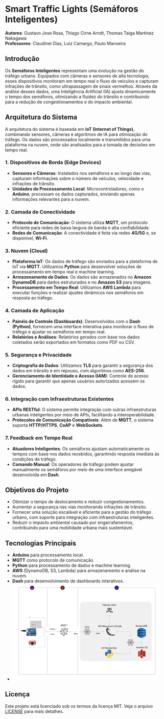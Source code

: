 # Smart Traffic Lights (Semáforos Inteligentes)

**Autores**: Gustavo Jose Rosa, Thiago Cirne Arndt, Thomas Taiga Martinez Nakagawa  
**Professores**: Claudinei Dias, Luiz Camargo, Paulo Manseira

## Introdução

Os **Semáforos Inteligentes** representam uma evolução na gestão do tráfego urbano. Equipados com câmeras e sensores de alta tecnologia, esses dispositivos monitoram em tempo real o fluxo de veículos e capturam infrações de trânsito, como ultrapassagem de sinais vermelhos. Através da análise desses dados, uma Inteligência Artificial (IA) ajusta dinamicamente o tempo dos semáforos, otimizando a fluidez do trânsito e contribuindo para a redução de congestionamentos e do impacto ambiental.

## Arquitetura do Sistema

A arquitetura do sistema é baseada em **IoT (Internet of Things)**, combinando sensores, câmeras e algoritmos de IA para otimização do tráfego. Os dados são processados localmente e transmitidos para uma plataforma na nuvem, onde são analisados para a tomada de decisões em tempo real.

### 1. Dispositivos de Borda (Edge Devices)

- **Sensores e Câmeras**: Instalados nos semáforos e ao longo das vias, capturam informações sobre o número de veículos, velocidade e infrações de trânsito.
- **Unidades de Processamento Local**: Microcontroladores, como o **Arduino**, processam os dados capturados, enviando apenas informações relevantes para a nuvem.

### 2. Camada de Conectividade

- **Protocolo de Comunicação**: O sistema utiliza **MQTT**, um protocolo eficiente para redes de baixa largura de banda e alta confiabilidade.
- **Redes de Comunicação**: A conectividade é feita via redes **4G/5G** e, se disponível, **Wi-Fi**.

### 3. Nuvem (Cloud)

- **Plataforma IoT**: Os dados de tráfego são enviados para a plataforma de IoT via **MQTT**. Utilizamos **Python** para desenvolver soluções de processamento em tempo real e machine learning.
- **Armazenamento de Dados**: Os dados são armazenados no **Amazon DynamoDB** para dados estruturados e no **Amazon S3** para imagens.
- **Processamento em Tempo Real**: Utilizamos **AWS Lambda** para executar funções e realizar ajustes dinâmicos nos semáforos em resposta ao tráfego.

### 4. Camada de Aplicação

- **Painéis de Controle (Dashboards)**: Desenvolvidos com o **Dash (Python)**, fornecem uma interface interativa para monitorar o fluxo de tráfego e ajustar os semáforos em tempo real.
- **Relatórios e Análises**: Relatórios gerados com base nos dados coletados serão exportados em formatos como PDF ou CSV.

### 5. Segurança e Privacidade

- **Criptografia de Dados**: Utilizamos **TLS** para garantir a segurança dos dados em trânsito e em repouso, com algoritmos como **AES-256**.
- **Gerenciamento de Identidade e Acesso (IAM)**: Controle de acesso rígido para garantir que apenas usuários autorizados acessem os dados.

### 6. Integração com Infraestruturas Existentes

- **APIs RESTful**: O sistema permite integração com outras infraestruturas urbanas inteligentes por meio de APIs, facilitando a interoperabilidade.
- **Protocolos de Comunicação Compatíveis**: Além de **MQTT**, o sistema suporta **HTTP/HTTPS**, **CoAP** e **WebSockets**.

### 7. Feedback em Tempo Real

- **Atuadores Inteligentes**: Os semáforos ajustam automaticamente os tempos com base nos dados recebidos, garantindo resposta imediata às condições de tráfego.
- **Comando Manual**: Os operadores de tráfego podem ajustar manualmente os semáforos por meio de uma interface amigável desenvolvida em **Dash**.

## Objetivos do Projeto

- Otimizar o tempo de deslocamento e reduzir congestionamentos.
- Aumentar a segurança nas vias monitorando infrações de trânsito.
- Fornecer uma solução escalável e eficiente para a gestão do tráfego urbano, com suporte para integração com infraestruturas inteligentes.
- Reduzir o impacto ambiental causado por engarrafamentos, contribuindo para uma mobilidade urbana mais sustentável.

## Tecnologias Principais

- **Arduino** para processamento local.
- **MQTT** como protocolo de comunicação.
- **Python** para processamento de dados e machine learning.
- **AWS** (DynamoDB, S3, Lambda) para armazenamento e análise na nuvem.
- **Dash** para desenvolvimento de dashboards interativos.
- ![Semáforo Inteligente](./Assets/Esquema.png)


## Licença

Este projeto está licenciado sob os termos da licença MIT. Veja o arquivo [LICENSE](./LICENSE) para mais detalhes.
